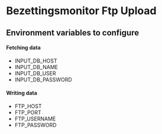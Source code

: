 # Bezettingsmonitor Ftp Upload

## Environment variables to configure

#### Fetching data

* INPUT_DB_HOST
* INPUT_DB_NAME
* INPUT_DB_USER
* INPUT_DB_PASSWORD

#### Writing data

* FTP_HOST
* FTP_PORT
* FTP_USERNAME
* FTP_PASSWORD
